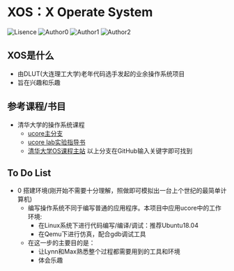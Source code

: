 # XOS：X Operate System

![Lisence](https://img.shields.io/badge/License-GPL-green)
![Author0](https://img.shields.io/badge/Author-kimoye-red)
![Author1](https://img.shields.io/badge/Author-Lynn-red)
![Author2](https://img.shields.io/badge/Author-MAX-red)
## XOS是什么
- 由DLUT(大连理工大学)老年代码选手发起的业余操作系统项目
- 旨在兴趣和乐趣
## 参考课程/书目
- 清华大学的操作系统课程
  - [ucore主分支](https://github.com/chyyuu/ucore_os_docs)
  - [ucore lab实验指导书](https://chyyuu.gitbooks.io/ucore_os_docs/content/)
  - [清华大学OS课程主站](http://os.cs.tsinghua.edu.cn/oscourse/OS2018spring/)
以上分支在GitHub输入关键字即可找到
## To Do List
- 0 搭建环境(刚开始不需要十分理解，照做即可模拟出一台上个世纪的最简单计算机)
  - 编写操作系统不同于编写普通的应用程序。本项目中应用ucore中的工作环境:
    - 在Linux系统下进行代码编写/编译/调试：推荐Ubuntu18.04
    - 在Qemu下进行仿真，配合gdb调试工具
  - 在这一步的主要目的是：
    - 让Lynn和Max熟悉整个过程都需要用到的工具和环境
    - 体会乐趣

